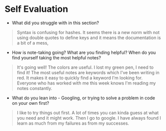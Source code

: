 # Self Evaluation

- What did you struggle with in this section?
> Syntax is confusing for hashes. It seems there is a new norm with not using double quotes to define keys and it means the documentation is a bit of a mess,

- How is note-taking going? What are you finding helpful? When do you find yourself taking the most helpful notes?
> It's going well! The colors are useful. I lost my green pen, I need to find it! The most useful notes are keywords which I've been writing in red. It makes it easy to quickly find a keyword I'm looking for. Everyone who has worked with me this week knows I'm reading my notes constantly.

- What do you lean into - Googling, or trying to solve a problem in code on your own first?
> I like to try things out first. A lot of times you can kinda guess at what you need and it might work. Then I go to google.
> I have always found I learn as much from my failures as from my successes.

